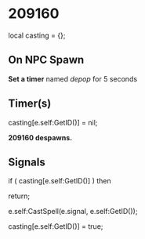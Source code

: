 # 209160


local casting = {};

## On NPC Spawn

**Set a timer** named *depop* for 5 seconds
## Timer(s)

casting[e.self:GetID()] = nil;

**209160 despawns.**
## Signals

if ( casting[e.self:GetID()] ) then


return;

e.self:CastSpell(e.signal, e.self:GetID());

casting[e.self:GetID()] = true;